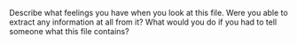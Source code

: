 Describe what feelings you have when you look at this file. Were you able to extract any information at all from it? What would you do if you had to tell someone what this file contains?
